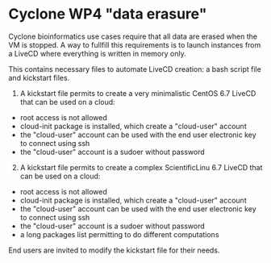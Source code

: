 # Cyclone WP4 "data erasure"

Cyclone bioinformatics use cases require that all data are erased when the VM is stopped.
A way to fullfill this requirements is to launch instances from a LiveCD where everything is written in memory only.

This contains necessary files to automate LiveCD creation: a bash script file and kickstart files.

1. A kickstart file permits to create a very minimalistic CentOS 6.7 LiveCD that can be used on a cloud:
  * root access is not allowed
  * cloud-init package is installed, which create a "cloud-user" account 
  * the "cloud-user" account can be used with the end user electronic key to connect using ssh
  * the "cloud-user" account is a sudoer without password

2. A kickstart file permits to create a complex ScientificLinu 6.7 LiveCD that can be used on a cloud:
  * root access is not allowed
  * cloud-init package is installed, which create a "cloud-user" account 
  * the "cloud-user" account can be used with the end user electronic key to connect using ssh
  * the "cloud-user" account is a sudoer without password
  * a long packages list permitting to do different computations

End users are invited to modify the kickstart file for their needs.
